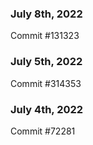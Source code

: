 ### July 8th, 2022

Commit #131323

### July 5th, 2022

Commit #314353


### July 4th, 2022

Commit #72281
